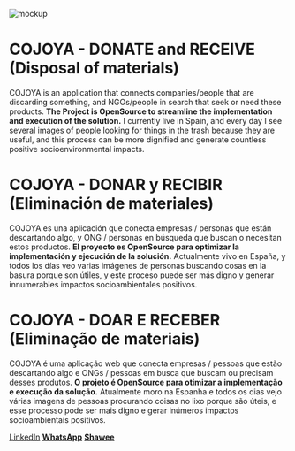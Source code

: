 
![mockup](https://raw.githubusercontent.com/cojoya/start/master/assets/mockup-cojoya.jpg)


# COJOYA - DONATE and RECEIVE (Disposal of materials)
COJOYA  is an application that connects companies/people that are discarding something, and NGOs/people in search that seek or need these products.
**The Project is OpenSource to streamline the implementation and execution of the solution.**
I currently live in Spain, and every day I see several images of people looking for things in the trash because they are useful, and this process can be more dignified and generate countless positive socioenvironmental impacts.


# COJOYA - DONAR y RECIBIR (Eliminación de materiales)
COJOYA es una aplicación que conecta empresas / personas que están descartando algo, y ONG / personas en búsqueda que buscan o necesitan estos productos.
**El proyecto es OpenSource para optimizar la implementación y ejecución de la solución.**
Actualmente vivo en España, y todos los días veo varias imágenes de personas buscando cosas en la basura porque son útiles, y este proceso puede ser más digno y generar innumerables impactos socioambientales positivos.


# COJOYA - DOAR E RECEBER (Eliminação de materiais)
COJOYA é uma aplicação web que conecta empresas / pessoas que estão descartando algo e ONGs / pessoas em busca que buscam ou precisam desses produtos.
**O projeto é OpenSource para otimizar a implementação e execução da solução.**
Atualmente moro na Espanha e todos os dias vejo várias imagens de pessoas procurando coisas no lixo porque são úteis, e esse processo pode ser mais digno e gerar inúmeros impactos socioambientais positivos.

<a href="https://linkedin.com/in/paulmspessoa" target="_blank">LinkedIn</a>
<a href="https://wa.me/34623369696/" target="_blank"> <b>WhatsApp</b></a> 
<a href="https://app.shawee.io/@paulmspessoa" target="_blank"> <b>Shawee</b></a> 